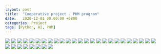 ```yaml
---
layout: post
title:  "Cooperative project - PHM program"
date:   2020-12-01 00:00:00 +0800
categories: Project
tags: [Python, AI, PHM]
---
```

![](https://github.com/nshawn4675/nshawn4675.github.io/blob/master/_pic/PHM_program_01.png?raw=true)
![](https://github.com/nshawn4675/nshawn4675.github.io/blob/master/_pic/PHM_program_02.png?raw=true)
![](https://github.com/nshawn4675/nshawn4675.github.io/blob/master/_pic/PHM_program_03.png?raw=true)
![](https://github.com/nshawn4675/nshawn4675.github.io/blob/master/_pic/PHM_program_04.png?raw=true)
![](https://github.com/nshawn4675/nshawn4675.github.io/blob/master/_pic/PHM_program_05.png?raw=true)
![](https://github.com/nshawn4675/nshawn4675.github.io/blob/master/_pic/PHM_program_06.png?raw=true)
![](https://github.com/nshawn4675/nshawn4675.github.io/blob/master/_pic/PHM_program_07.png?raw=true)
![](https://github.com/nshawn4675/nshawn4675.github.io/blob/master/_pic/PHM_program_08.png?raw=true)
![](https://github.com/nshawn4675/nshawn4675.github.io/blob/master/_pic/PHM_program_09.png?raw=true)
![](https://github.com/nshawn4675/nshawn4675.github.io/blob/master/_pic/PHM_program_10.png?raw=true)
![](https://github.com/nshawn4675/nshawn4675.github.io/blob/master/_pic/PHM_program_11.png?raw=true)
![](https://github.com/nshawn4675/nshawn4675.github.io/blob/master/_pic/PHM_program_12.png?raw=true)
![](https://github.com/nshawn4675/nshawn4675.github.io/blob/master/_pic/PHM_program_13.png?raw=true)
![](https://github.com/nshawn4675/nshawn4675.github.io/blob/master/_pic/PHM_program_14.png?raw=true)
![](https://github.com/nshawn4675/nshawn4675.github.io/blob/master/_pic/PHM_program_15.png?raw=true)
![](https://github.com/nshawn4675/nshawn4675.github.io/blob/master/_pic/PHM_program_16.png?raw=true)
![](https://github.com/nshawn4675/nshawn4675.github.io/blob/master/_pic/PHM_program_17.png?raw=true)
![](https://github.com/nshawn4675/nshawn4675.github.io/blob/master/_pic/PHM_program_18.png?raw=true)
![](https://github.com/nshawn4675/nshawn4675.github.io/blob/master/_pic/PHM_program_19.png?raw=true)
![](https://github.com/nshawn4675/nshawn4675.github.io/blob/master/_pic/PHM_program_20.png?raw=true)
![](https://github.com/nshawn4675/nshawn4675.github.io/blob/master/_pic/PHM_program_21.png?raw=true)
![](https://github.com/nshawn4675/nshawn4675.github.io/blob/master/_pic/PHM_program_22.png?raw=true)
![](https://github.com/nshawn4675/nshawn4675.github.io/blob/master/_pic/PHM_program_23.png?raw=true)
![](https://github.com/nshawn4675/nshawn4675.github.io/blob/master/_pic/PHM_program_24.png?raw=true)
![](https://github.com/nshawn4675/nshawn4675.github.io/blob/master/_pic/PHM_program_25.png?raw=true)
![](https://github.com/nshawn4675/nshawn4675.github.io/blob/master/_pic/PHM_program_26.png?raw=true)
![](https://github.com/nshawn4675/nshawn4675.github.io/blob/master/_pic/PHM_program_27.png?raw=true)
![](https://github.com/nshawn4675/nshawn4675.github.io/blob/master/_pic/PHM_program_28.png?raw=true)
![](https://github.com/nshawn4675/nshawn4675.github.io/blob/master/_pic/PHM_program_29.png?raw=true)
![](https://github.com/nshawn4675/nshawn4675.github.io/blob/master/_pic/PHM_program_30.png?raw=true)
![](https://github.com/nshawn4675/nshawn4675.github.io/blob/master/_pic/PHM_program_31.png?raw=true)
![](https://github.com/nshawn4675/nshawn4675.github.io/blob/master/_pic/PHM_program_32.png?raw=true)
![](https://github.com/nshawn4675/nshawn4675.github.io/blob/master/_pic/PHM_program_33.png?raw=true)